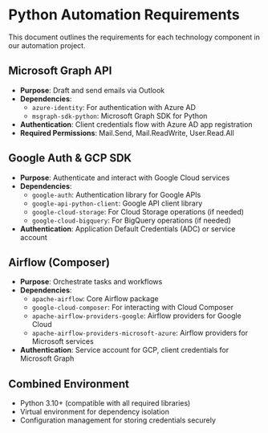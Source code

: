 # Python Automation Requirements

This document outlines the requirements for each technology component in our automation project.

## Microsoft Graph API
- **Purpose**: Draft and send emails via Outlook
- **Dependencies**:
  - `azure-identity`: For authentication with Azure AD
  - `msgraph-sdk-python`: Microsoft Graph SDK for Python
- **Authentication**: Client credentials flow with Azure AD app registration
- **Required Permissions**: Mail.Send, Mail.ReadWrite, User.Read.All

## Google Auth & GCP SDK
- **Purpose**: Authenticate and interact with Google Cloud services
- **Dependencies**:
  - `google-auth`: Authentication library for Google APIs
  - `google-api-python-client`: Google API client library
  - `google-cloud-storage`: For Cloud Storage operations (if needed)
  - `google-cloud-bigquery`: For BigQuery operations (if needed)
- **Authentication**: Application Default Credentials (ADC) or service account

## Airflow (Composer)
- **Purpose**: Orchestrate tasks and workflows
- **Dependencies**:
  - `apache-airflow`: Core Airflow package
  - `google-cloud-composer`: For interacting with Cloud Composer
  - `apache-airflow-providers-google`: Airflow providers for Google Cloud
  - `apache-airflow-providers-microsoft-azure`: Airflow providers for Microsoft services
- **Authentication**: Service account for GCP, client credentials for Microsoft Graph

## Combined Environment
- Python 3.10+ (compatible with all required libraries)
- Virtual environment for dependency isolation
- Configuration management for storing credentials securely
